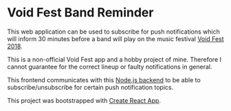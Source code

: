 # Void Fest Band Reminder

This web application can be used to subscribe for push notifications which will inform 30 minutes before a band will play on the music festival [Void Fest 2018](www.voidfest.de).

This is a non-official Void Fest app and a hobby project of mine. Therefore I cannot guarantee for the correct lineup or faulty notifications in general.

This frontend communicates with this [Node.js backend](https://github.com/Mokkapps/void-fest-pwa-server) to be able to subscribe/unsubscribe for certain push notification topics.

This project was bootstrapped with [Create React App](https://github.com/facebookincubator/create-react-app).
